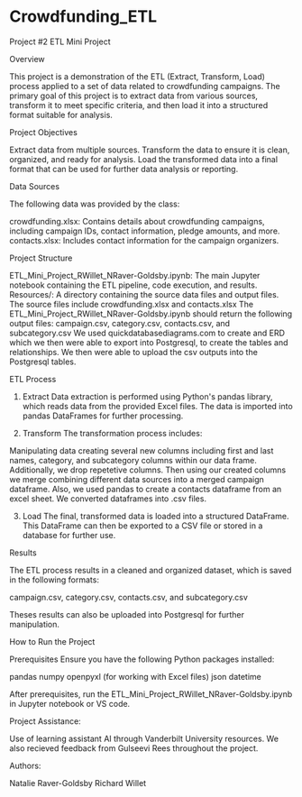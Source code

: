 # Crowdfunding_ETL
Project #2
ETL Mini Project

Overview

This project is a demonstration of the ETL (Extract, Transform, Load) process applied to a set of data related to crowdfunding campaigns. The primary goal of this project is to extract data from various sources, transform it to meet specific criteria, and then load it into a structured format suitable for analysis.

Project Objectives

Extract data from multiple sources.
Transform the data to ensure it is clean, organized, and ready for analysis.
Load the transformed data into a final format that can be used for further data analysis or reporting.

Data Sources

The following data was provided by the class:

crowdfunding.xlsx: Contains details about crowdfunding campaigns, including campaign IDs, contact information, pledge amounts, and more.
contacts.xlsx: Includes contact information for the campaign organizers.

Project Structure

ETL_Mini_Project_RWillet_NRaver-Goldsby.ipynb: The main Jupyter notebook containing the ETL pipeline, code execution, and results.
Resources/: A directory containing the source data files and output files. 
The source files include crowdfunding.xlsx and contacts.xlsx
The ETL_Mini_Project_RWillet_NRaver-Goldsby.ipynb should return the following output files:  campaign.csv, category.csv, contacts.csv, and subcategory.csv 
We used quickdatabasediagrams.com to create and ERD which we then were able to export into Postgresql, to create the tables and relationships.
We then were able to upload the csv outputs into the Postgresql tables.

ETL Process

1. Extract
Data extraction is performed using Python's pandas library, which reads data from the provided Excel files. The data is imported into pandas DataFrames for further processing.

2. Transform
The transformation process includes:

Manipulating data creating several new columns including first and last names, category, and subcategory columns within our data frame.
Additionally, we drop repetetive columns. Then using our created columns we merge combining different data sources into a merged campaign dataframe.
Also, we used pandas to create a contacts dataframe from an excel sheet.
We converted dataframes into .csv files.


3. Load
The final, transformed data is loaded into a structured DataFrame. This DataFrame can then be exported to a CSV file or stored in a database for further use.

Results

The ETL process results in a cleaned and organized dataset, which is saved in the following formats:

campaign.csv, category.csv, contacts.csv, and subcategory.csv 

Theses results can also be uploaded into Postgresql for further manipulation.

How to Run the Project

Prerequisites
Ensure you have the following Python packages installed:

pandas
numpy
openpyxl (for working with Excel files)
json
datetime

After prerequisites, run the ETL_Mini_Project_RWillet_NRaver-Goldsby.ipynb in Jupyter notebook or VS code.

Project Assistance:

Use of learning assistant AI through Vanderbilt University resources.
We also recieved feedback from Gulseevi Rees throughout the project.

Authors:

Natalie Raver-Goldsby
Richard Willet




